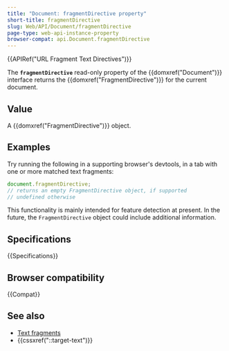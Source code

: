 ```yaml
---
title: "Document: fragmentDirective property"
short-title: fragmentDirective
slug: Web/API/Document/fragmentDirective
page-type: web-api-instance-property
browser-compat: api.Document.fragmentDirective
---
```


{{APIRef("URL Fragment Text Directives")}}

The **`fragmentDirective`** read-only property of the {{domxref("Document")}} interface returns the {{domxref("FragmentDirective")}} for the current document.

## Value

A {{domxref("FragmentDirective")}} object.

## Examples

Try running the following in a supporting browser's devtools, in a tab with one or more matched text fragments:

```js
document.fragmentDirective;
// returns an empty FragmentDirective object, if supported
// undefined otherwise
```

This functionality is mainly intended for feature detection at present. In the future, the `FragmentDirective` object could include additional information.

## Specifications

{{Specifications}}

## Browser compatibility

{{Compat}}

## See also

- [Text fragments](/en-US/docs/Web/URI/Fragment/Text_fragments)
- {{cssxref("::target-text")}}
